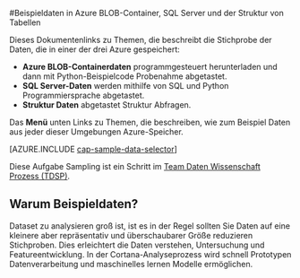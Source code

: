 <properties 
    pageTitle="Beispieldaten in Azure Blob-Container, SQL Server und Struktur Tabellen | Microsoft Azure" 
    description="Wie Sie Daten in verschiedenen Azure Enviromnents gespeichert." 
    services="machine-learning" 
    documentationCenter="" 
    authors="bradsev" 
    manager="jhubbard" 
    editor="cgronlun" />

<tags 
    ms.service="machine-learning" 
    ms.workload="data-services" 
    ms.tgt_pltfrm="na" 
    ms.devlang="na" 
    ms.topic="article" 
    ms.date="09/19/2016" 
    ms.author="fashah;garye;bradsev" /> 

#<a name="heading"></a>Beispieldaten in Azure BLOB-Container, SQL Server und der Struktur von Tabellen

Dieses Dokumentenlinks zu Themen, die beschreibt die Stichprobe der Daten, die in einer der drei Azure gespeichert:

- **Azure BLOB-Containerdaten** programmgesteuert herunterladen und dann mit Python-Beispielcode Probenahme abgetastet.
- **SQL Server-Daten** werden mithilfe von SQL und Python Programmiersprache abgetastet. 
- **Struktur Daten** abgetastet Struktur Abfragen.

Das **Menü** unten Links zu Themen, die beschreiben, wie zum Beispiel Daten aus jeder dieser Umgebungen Azure-Speicher. 

[AZURE.INCLUDE [cap-sample-data-selector](../../includes/cap-sample-data-selector.md)]

Diese Aufgabe Sampling ist ein Schritt im [Team Daten Wissenschaft Prozess (TDSP)](https://azure.microsoft.com/documentation/learning-paths/cortana-analytics-process/).

## <a name="why-sample-data"></a>Warum Beispieldaten?

Dataset zu analysieren groß ist, ist es in der Regel sollten Sie Daten auf eine kleinere aber repräsentativ und überschaubarer Größe reduzieren Stichproben. Dies erleichtert die Daten verstehen, Untersuchung und Featureentwicklung. In der Cortana-Analyseprozess wird schnell Prototypen Datenverarbeitung und maschinelles lernen Modelle ermöglichen.



